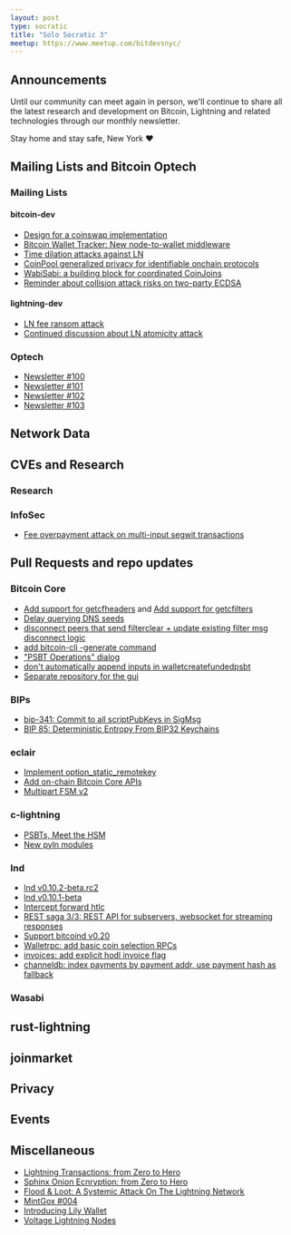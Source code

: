 ```yaml
---
layout: post
type: socratic
title: "Solo Socratic 3"
meetup: https://www.meetup.com/bitdevsnyc/
---
```


## Announcements

Until our community can meet again in person, we'll continue to share all the
latest research and development on Bitcoin, Lightning and related technologies
through our monthly newsletter.

Stay home and stay safe, New York ❤️

## Mailing Lists and Bitcoin Optech

### Mailing Lists

#### bitcoin-dev

- [Design for a coinswap implementation](https://lists.linuxfoundation.org/pipermail/bitcoin-dev/2020-May/017898.html)
- [Bitcoin Wallet Tracker: New node-to-wallet middleware](https://lists.linuxfoundation.org/pipermail/bitcoin-dev/2020-May/017906.html)
- [Time dilation attacks against LN](https://lists.linuxfoundation.org/pipermail/bitcoin-dev/2020-June/017920.html)
- [CoinPool generalized privacy for identifiable onchain protocols](https://lists.linuxfoundation.org/pipermail/bitcoin-dev/2020-June/017964.html)
- [WabiSabi: a building block for coordinated CoinJoins](https://lists.linuxfoundation.org/pipermail/bitcoin-dev/2020-June/017969.html)
- [Reminder about collision attack risks on two-party ECDSA](https://lists.linuxfoundation.org/pipermail/bitcoin-dev/2020-June/017986.html)

#### lightning-dev

- [LN fee ransom attack](https://lists.linuxfoundation.org/pipermail/lightning-dev/2020-June/002735.html)
- [Continued discussion about LN atomicity attack](https://lists.linuxfoundation.org/pipermail/lightning-dev/2020-June/002739.html)

### Optech

- [Newsletter #100](https://bitcoinops.org/en/newsletters/2020/06/03/)
- [Newsletter #101](https://bitcoinops.org/en/newsletters/2020/06/10/)
- [Newsletter #102](https://bitcoinops.org/en/newsletters/2020/06/17/)
- [Newsletter #103](https://bitcoinops.org/en/newsletters/2020/06/24/)

## Network Data

## CVEs and Research

### Research

### InfoSec

- [Fee overpayment attack on multi-input segwit transactions](https://blog.trezor.io/details-of-firmware-updates-for-trezor-one-version-1-9-1-and-trezor-model-t-version-2-3-1-1eba8f60f2dd)

## Pull Requests and repo updates

### Bitcoin Core

- [Add support for getcfheaders](https://github.com/bitcoin/bitcoin/pull/19010) and [Add support for getcfilters](https://github.com/bitcoin/bitcoin/pull/19044)
- [Delay querying DNS seeds](https://github.com/bitcoin/bitcoin/pull/16939)
- [disconnect peers that send filterclear + update existing filter msg disconnect logic](https://github.com/bitcoin/bitcoin/pull/19260)
- [add bitcoin-cli -generate command](https://github.com/bitcoin/bitcoin/pull/19133)
- ["PSBT Operations" dialog](https://github.com/bitcoin/bitcoin/pull/18027)
- [don't automatically append inputs in walletcreatefundedpsbt](https://github.com/bitcoin/bitcoin/pull/16377)
- [Separate repository for the gui](https://github.com/bitcoin/bitcoin/pull/19071)

### BIPs

- [bip-341: Commit to all scriptPubKeys in SigMsg](https://github.com/bitcoin/bips/pull/920)
- [BIP 85: Deterministic Entropy From BIP32 Keychains](https://github.com/bitcoin/bips/pull/910)

### eclair

- [Implement option_static_remotekey](https://github.com/ACINQ/eclair/pull/1141)
- [Add on-chain Bitcoin Core APIs](https://github.com/ACINQ/eclair/pull/1461)
- [Multipart FSM v2](https://github.com/ACINQ/eclair/pull/1439)

### c-lightning

- [PSBTs, Meet the HSM](https://github.com/ElementsProject/lightning/pull/3762)
- [New pyln modules](https://github.com/ElementsProject/lightning/pull/3733)

### lnd

- [lnd v0.10.2-beta.rc2](https://github.com/lightningnetwork/lnd/releases/tag/v0.10.2-beta.rc2)
- [lnd v0.10.1-beta](https://github.com/lightningnetwork/lnd/releases/tag/v0.10.1-beta)
- [Intercept forward htlc](https://github.com/lightningnetwork/lnd/pull/4018)
- [REST saga 3/3: REST API for subservers, websocket for streaming responses](https://github.com/lightningnetwork/lnd/pull/4141)
- [Support bitcoind v0.20](https://github.com/lightningnetwork/lnd/pull/4366)
- [Walletrpc: add basic coin selection RPCs](https://github.com/lightningnetwork/lnd/pull/4303)
- [invoices: add explicit hodl invoice flag](https://github.com/lightningnetwork/lnd/pull/4334)
- [channeldb: index payments by payment addr, use payment hash as fallback](https://github.com/lightningnetwork/lnd/pull/4285)

### Wasabi

## rust-lightning

## joinmarket

## Privacy

## Events

## Miscellaneous

- [Lightning Transactions: from Zero to Hero](https://github.com/t-bast/lightning-docs/blob/master/lightning-txs.md)
- [Sphinx Onion Ecnryption: from Zero to Hero](https://github.com/t-bast/lightning-docs/blob/master/sphinx.md)
- [Flood & Loot: A Systemic Attack On The Lightning Network](https://arxiv.org/abs/2006.08513)
- [MintGox #004](https://mintgox.com)
- [Introducing Lily Wallet](https://twitter.com/KayBeSee/status/1275456140306837507)
- [Voltage Lightning Nodes](https://getvoltage.io)
